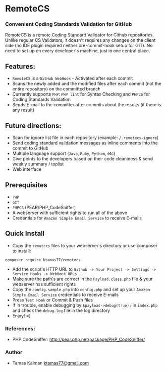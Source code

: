 RemoteCS
========

### Convenient Coding Standards Validation for GitHub

RemoteCS is a remote Coding Standard Validator for Github repositories. Unlike regular CS Validators, it doesn't requires any changes on the client side (no IDE plugin required neither pre-commit-hook setup for GIT).
No need to set up on every developer's machine, just in one central place.

## Features:

* ```RemoteCS``` is a ```GitHub WebHook``` - Activated after each commit
* Scans the newly added and the modified files after each commit (not the entire repository) on the committed branch
* Currently supports ```PHP```: ```PHP lint``` for Syntax Checking and ```PHPCS``` for Coding Standards Validation
* Sends E-mail to the committer after commits about the results (if there is any result)

## Future directions:

* Scan for ignore list file in each repository (example: ```/.remotecs-ignore```)
* Send coding standard validation messages as inline comments into the commit to GitHub
* Multiple language support (```Java```, ```Ruby```, ```Python```, etc)
* Give points to the developers based on their code cleaniness & send weekly summary / toplist
* Web interface

## Prerequisites

* ```PHP```
* ```GIT```
* ```PHPCS``` (PEAR/PHP_CodeSniffer)
* A webserver with sufficient rights to run all of the above
* Credentials for ```Amazon Simple Email Service``` to receive E-mails

## Quick Install

* Copy the ```remotecs``` files to your webserver's directory or use composer to install:
```
composer require ktamas77/remotecs
```
* Add the script's HTTP URL to ```Github -> Your Project -> Settings -> Service Hooks -> WebHook URLs```
* Make sure the path's are correct in the ```Payload.class.php``` file & your webserver has sufficient rights
* Copy the ```config.sample.php``` into ```config.php``` and set up your ```Amazon Simple Email Service``` credentials to receive E-mails
* Press ```Test Hook``` or Commit & Push files
* If in trouble, enable debugging by ```$payload->debug(true);``` in ```index.php``` and check the ```debug.log``` file in the log directory
* Enjoy! =)

### References:
 
* PHP CodeSniffer: http://pear.php.net/package/PHP_CodeSniffer/

### Author

* Tamas Kalman <ktamas77@gmail.com>

